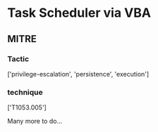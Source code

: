 # Task Scheduler via VBA

## MITRE

### Tactic
['privilege-escalation', 'persistence', 'execution']

### technique
['T1053.005']

Many more to do...
